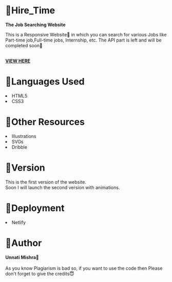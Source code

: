 


# 📍Hire_Time
<b>The Job Searching Website</b>

This is a Responsive Website📱 in which you can search for various Jobs like Part-time job,Full-time jobs, Internship, etc.
The API part is left and will be completed soon🎈

<br>
<b><a href="https://hire-time.netlify.app/">VIEW HERE</a></b>


<h1>📌Languages Used</h1>
<li>HTML5</li>
<li>CSS3</li>


<h1>📌Other Resources</h1>
<li>Illustrations</li>
<li>SVGs</li>
<li>Dribble</li>

<h1>📌Version</h1>
  
This is the first version of the website.
<br>Soon I will launch the second version with animations.

<h1>📌Deployment</h1>
<li>Netlify</li>

<h1>📌Author</h1>
  <b>Unnati Mishra🙎</b>
  <br><br>
  As you know Plagiarism is bad so, if you want to use the code then Please don't forget to give the credits😇
  

